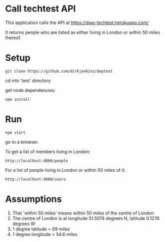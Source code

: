 # Call techtest API
This application calls the API at https://dwp-techtest.herokuapp.com/

It returns people who are listed as either living in London or within 50 miles thereof.

# Setup

```
git clone https://github.com/dirkjenkinz/dwptest
```

cd into 'test' directory

get node dependencies:

``
npm install
``

# Run
```
npm start
```
go to a browser.

To get a list of members living in London:
```
http://localhost:4000/people
```

For a list of people living in London or within 50 miles of it:
```
http://localhost:4000/users
```

# Assumptions
1. That 'within 50 miles' means within 50 miles of the centre of London
2. The centre of London is at longitude 51.5074 degrees N, latitude 0.1278 degrees W
3. 1 degree latitude = 69 miles
4. 1 degree longitude = 54.6 miles